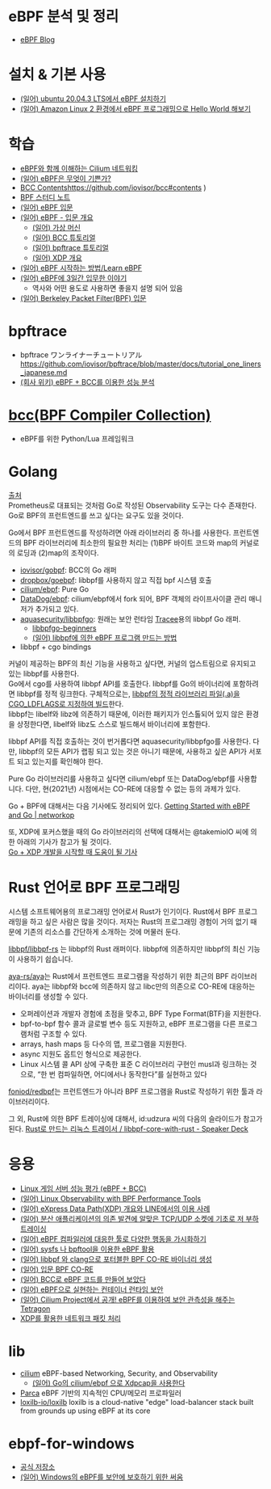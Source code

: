 # eBPF 분석 및 정리
- [eBPF Blog](https://ebpf.io/  )
  
# 설치 & 기본 사용
- [(일어) ubuntu 20.04.3 LTS에서 eBPF 설치하기](https://qiita.com/hayama17/items/d06d11c47f1803cc9e1d  )
- [(일어) Amazon Linux 2 환경에서 eBPF 프로그래밍으로 Hello World 해보기](https://dev.classmethod.jp/articles/hello-world-with-ebpf-on-amazon-linux-2 )
  

# 학습    
- [eBPF와 함께 이해하는 Cilium 네트워킹](https://speakerdeck.com/hadaney/ebpfwa-hamgge-ihaehaneun-cilium-neteuweoking )   
- [(일어) eBPF은 무엇이 기쁜가?](https://speakerdeck.com/yutarohayakawa/ebpfhahe-gaxi-siinoka )   
- [BCC Contents]([)https://github.com/iovisor/bcc#contents )
- [BPF 스터디 노트](https://www.bhral.com/post/linux-kernel-bpf-%EC%8A%A4%ED%84%B0%EB%94%94-%EB%85%B8%ED%8A%B8 ) 
- [(일어) eBPF 입문](https://zenn.dev/masibw/articles/068bdfe5edee17 )
- [(일어) eBPF - 입문 개요](https://zenn.dev/hidenori3/articles/e1352e8cfeb2af  )
    - [(일어) 가상 머신](https://zenn.dev/hidenori3/articles/cb8ddfb964bbc5 )    
    - [(일어) BCC 튜토리얼](https://zenn.dev/hidenori3/articles/186861b2d5220b )
    - [(일어) bpftrace 튜토리얼](https://zenn.dev/hidenori3/articles/b1cdf7613822d7 )
    - [(일어) XDP 개요](https://zenn.dev/hidenori3/articles/21c4540b80597d )
- [(일어) eBPF 시작하는 방법/Learn eBPF](https://speakerdeck.com/chikuwait/learn-ebpf )
- [(일어) eBPF에 3일간 입무한 이야기](https://caddi.tech/archives/3880   )
    - 역사와 어떤 용도로 사용하면 좋을지 설명 되어 있음  
- [(일어) Berkeley Packet Filter(BPF) 입문](https://atmarkit.itmedia.co.jp/ait/series/11804/  )  


# bpftrace 
- bpftrace ワンライナーチュートリアル  https://github.com/iovisor/bpftrace/blob/master/docs/tutorial_one_liners_japanese.md
- [(회사 위키) eBPF + BCC를 이용한 성능 분석](https://jira.com2us.com/wiki/pages/viewpage.action?pageId=140545983 )


# [bcc(BPF Compiler Collection)](https://github.com/iovisor/bcc)
- eBPF를 위한 Python/Lua 프레임워크
  
    
# Golang
[출처](https://blog.yuuk.io/entry/2021/ebpf-tracing )     
Prometheus로 대표되는 것처럼 Go로 작성된 Observability 도구는 다수 존재한다. Go로 BPF의 프런트엔드를 쓰고 싶다는 요구도 있을 것이다.  
  
Go에서 BPF 프런트엔드를 작성하려면 아래 라이브러리 중 하나를 사용한다. 프런트엔드의 BPF 라이브러리에 최소한의 필요한 처리는 (1)BPF 바이트 코드와 map의 커널로의 로딩과  (2)map의 조작이다.  
- [iovisor/gobpf](https://github.com/iovisor/gobpf ): BCC의 Go 래퍼
- [dropbox/goebpf](https://github.com/dropbox/goebpf ): libbpf를 사용하지 않고 직접 bpf 시스템 호출
- [cilium/ebpf](https://github.com/cilium/ebpf ): Pure Go
- [DataDog/ebpf](https://github.com/DataDog/ebpf ): cilium/ebpf에서 fork 되어, BPF 객체의 라이프사이클 관리 매니저가 추가되고 있다.
- [aquasecurity/libbpfgo](https://github.com/aquasecurity/libbpfgo ): 원래는 보안 런타임 [Tracee](https://aquasecurity.github.io/tracee/latest )용의 libbpf Go 래퍼.  
    - [libbpfgo-beginners](https://github.com/lizrice/libbpfgo-beginners )
    - [(일어) libbpf에 의한 eBPF 프로그램 만드는 방법](https://www.creationline.com/lab/aquasecurity/41901 )
- libbpf + cgo bindings  
  
커널이 제공하는 BPF의 최신 기능을 사용하고 싶다면, 커널의 업스트림으로 유지되고 있는 libbpf를 사용한다.  
Go에서 cgo를 사용하여 libbpf API를 호출한다. libbpf를 Go의 바이너리에 포함하려면 libbpf를 정적 링크한다. 구체적으로는, [libbpf의 정적 라이브러리 파일(.a)을 CGO_LDFLAGS로 지정하여 빌드](https://github.com/yuuki/go-conntracer-bpf/blob/e36514323db7b9b84abdced2ba0710ac5468f8d0/Makefile#L89-L94 )한다.   
libbpf는 libelf와 libz에 의존하기 때문에, 이러한 패키지가 인스톨되어 있지 않은 환경을 상정한다면, libelf와 libz도 스스로 빌드해서 바이너리에 포함한다.  
  
libbpf API를 직접 호출하는 것이 번거롭다면 aquasecurity/libbpfgo를 사용한다. 다만, libbpf의 모든 API가 랩핑 되고 있는 것은 아니기 때문에, 사용하고 싶은 API가 서포트 되고 있는지를 확인해야 한다.  
  
Pure Go 라이브러리를 사용하고 싶다면 cilium/ebpf 또는 DataDog/ebpf를 사용합니다. 다만, 현(2021년) 시점에서는 CO-RE에 대응할 수 없는 등의 과제가 있다.  
  
Go + BPF에 대해서는 다음 기사에도 정리되어 있다. [Getting Started with eBPF and Go | networkop](https://networkop.co.uk/post/2021-03-ebpf-intro/ )  
  
또, XDP에 포커스했을 때의 Go 라이브러리의 선택에 대해서는 @takemioIO 씨에 의한 아래의 기사가 참고가 될 것이다.   
[Go + XDP 개발을 시작할 때 도움이 될 기사](https://takeio.hatenablog.com/entry/2021/01/26/180129 )  
  

# Rust 언어로 BPF 프로그래밍
시스템 소프트웨어용의 프로그래밍 언어로서 Rust가 인기이다. Rust에서 BPF 프로그래밍을 하고 싶은 사람은 많을 것이다. 저자는 Rust의 프로그래밍 경험이 거의 없기 때문에 기존의 리소스를 간단하게 소개하는 것에 머물러 둔다.  
  
[libbpf/libbpf-rs](https://github.com/libbpf/libbpf-rs ) 는 libbpf의 Rust 래퍼이다. libbpf에 의존하지만 libbpf의 최신 기능이 사용하기 쉽습니다.  
  
[aya-rs/aya](https://github.com/aya-rs/aya )는 Rust에서 프런트엔드 프로그램을 작성하기 위한 최근의 BPF 라이브러리이다. aya는 libbpf와 bcc에 의존하지 않고 libc만의 의존으로 CO-RE에 대응하는 바이너리를 생성할 수 있다.  
- 오퍼레이션과 개발자 경험에 초점을 맞추고, BPF Type Format(BTF)을 지원한다.
- bpf-to-bpf 함수 콜과 글로벌 변수 등도 지원하고, eBPF 프로그램을 다른 프로그램처럼 구조할 수 있다. 
- arrays, hash maps 등 다수의 맵, 프로그램을 지원한다. 
- async 지원도 옵트인 형식으로 제공한다. 
- Linux 시스템 콜 API 상에 구축한 표준 C 라이브러리 구현인 musl과 링크하는 것으로, “한 번 컴파일하면, 어디에서나 동작한다”를 실현하고 있다  
      
[foniod/redbpf](https://github.com/foniod/redbpf )는 프런트엔드가 아니라 BPF 프로그램을 Rust로 작성하기 위한 툴과 라이브러리이다.  
  
그 외, Rust에 의한 BPF 트레이싱에 대해서, id:udzura 씨의 다음의 슬라이드가 참고가 된다. [Rust로 만드는 리눅스 트레이서 / libbpf-core-with-rust - Speaker Deck](https://speakerdeck.com/udzura/libbpf-core-with-rust )  
    
    
  
# 응용
- [Linux 게임 서버 성능 평가 (eBPF + BCC)](https://rein.kr/blog/archives/4389 )  
- [(일어) Linux Observability with BPF Performance Tools](https://speakerdeck.com/govargo/cndt2020-linux-observability-with-bpf-performance-tools ) 
- [(일어) eXpress Data Path(XDP) 개요와 LINE에서의 이용 사례](https://speakerdeck.com/yunazuno/brief-summary-of-xdp-and-use-case-at-line )  
- [(일어) 분산 애플리케이션의 의존 발견에 알맞은 TCP/UDP 소켓에 기초로 저 부하 트레이싱](https://blog.yuuk.io/entry/2021/wsa08 )  
- [(일어) eBPF 컴파일러에 대응한 툴로 다양한 행동을 가시화하기](https://gihyo.jp/admin/serial/01/ubuntu-recipe/0688 )
- [(일어) sysfs 나 bpftool을 이용한 eBPF 활용](https://gihyo.jp/admin/serial/01/ubuntu-recipe/0692 )
- [(일어) libbpf 와 clang으로 포터블한 BPF CO-RE 바이너리 생성](https://gihyo.jp/admin/serial/01/ubuntu-recipe/0694 )
- [(일어) 입문 BPF CO-RE](https://gihyo.jp/admin/serial/01/ubuntu-recipe/0695 )
- [(일어) BCC로 eBPF 코드를 만들어 보았다](https://gihyo.jp/admin/serial/01/ubuntu-recipe/0690 )
- [(일어) eBPF으로 실현하는 컨테이너 런타임 보안](https://speakerdeck.com/tobachi/container-runtime-security-with-ebpf )  
- [(일어) Cilium Project에서 공개! eBPF를 이용하여 보안 관측성을 해주는 Tetragon](https://gihyo.jp/article/2022/08/kubernetes-cloudnative-topics-01 )
- [XDP를 활용한 네트워크 패킷 처리](https://www.monitorapp.com/ko/ebpf_xdp/ )
   
    
    
# lib
- [cilium](https://github.com/cilium/cilium )   eBPF-based Networking, Security, and Observability
    - [(일어) Go의 cilium/ebpf 으로 Xdpcap을 사용한다](https://terassyi.net/posts/2021/10/07/use-xdpcap.html )
- [Parca](https://news.hada.io/topic?id=6550 )  eBPF 기반의 지속적인 CPU/메모리 프로파일러      
- [loxilb-io/loxilb](https://github.com/loxilb-io/loxilb) loxilb is a cloud-native "edge" load-balancer stack built from grounds up using eBPF at its core
  
    
    
# ebpf-for-windows   
- [공식 저장소](https://github.com/microsoft/ebpf-for-windows )
- [(일어) Windows의 eBPF를 보안에 보호하기 위한 써움](https://blogs.trellix.jp/the-race-to-secure-ebpf-for-windows )   




